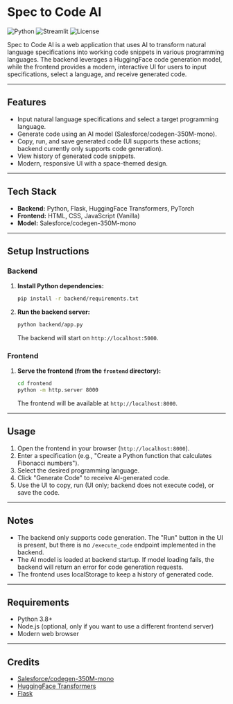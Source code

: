 # Spec to Code AI

![Python](https://img.shields.io/badge/Python-3.9+-blue.svg?logo=python&logoColor=white) 
![Streamlit](https://img.shields.io/badge/Built%20With-Streamlit-orange?logo=streamlit) 
![License](https://img.shields.io/badge/License-MIT-green.svg) 

Spec to Code AI is a web application that uses AI to transform natural language specifications into working code snippets in various programming languages. The backend leverages a HuggingFace code generation model, while the frontend provides a modern, interactive UI for users to input specifications, select a language, and receive generated code.

---

## Features
- Input natural language specifications and select a target programming language.
- Generate code using an AI model (Salesforce/codegen-350M-mono).
- Copy, run, and save generated code (UI supports these actions; backend currently only supports code generation).
- View history of generated code snippets.
- Modern, responsive UI with a space-themed design.

---

## Tech Stack
- **Backend:** Python, Flask, HuggingFace Transformers, PyTorch
- **Frontend:** HTML, CSS, JavaScript (Vanilla)
- **Model:** Salesforce/codegen-350M-mono

---

## Setup Instructions

### Backend

1. **Install Python dependencies:**
   ```bash
   pip install -r backend/requirements.txt
   ```

2. **Run the backend server:**
   ```bash
   python backend/app.py
   ```
   The backend will start on `http://localhost:5000`.

### Frontend

1. **Serve the frontend (from the `frontend` directory):**
   ```bash
   cd frontend
   python -m http.server 8000
   ```
   The frontend will be available at `http://localhost:8000`.

---

## Usage

1. Open the frontend in your browser (`http://localhost:8000`).
2. Enter a specification (e.g., "Create a Python function that calculates Fibonacci numbers").
3. Select the desired programming language.
4. Click "Generate Code" to receive AI-generated code.
5. Use the UI to copy, run (UI only; backend does not execute code), or save the code.

---

## Notes
- The backend only supports code generation. The "Run" button in the UI is present, but there is no `/execute_code` endpoint implemented in the backend.
- The AI model is loaded at backend startup. If model loading fails, the backend will return an error for code generation requests.
- The frontend uses localStorage to keep a history of generated code.

---

## Requirements
- Python 3.8+
- Node.js (optional, only if you want to use a different frontend server)
- Modern web browser

---


## Credits
- [Salesforce/codegen-350M-mono](https://huggingface.co/Salesforce/codegen-350M-mono)
- [HuggingFace Transformers](https://huggingface.co/transformers/)
- [Flask](https://flask.palletsprojects.com/) 
